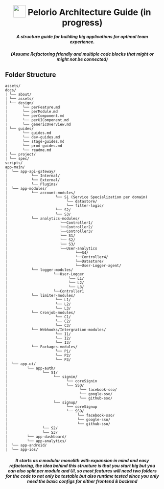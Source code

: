 <h1 align="center">
<img width="40" valign="bottom" src="https://icon-library.com/images/project-icon-png/project-icon-png-8.jpg">
Pelorio Architecture Guide (in progress)
</h1>
<h5 align="center">A structure guide for building big applications for optimal team experience.</h5>
<h5 align="center"> (Assume Refactoring friendly and multiple code blocks that might or might not be connected) </h5>

## Folder Structure

```
assets/
docs/
| └── about/
| └── assets/
| └── design/
|       └── perFeature.md
|       └── perModule.md
|       └── perComponent.md
|       └── perUIComponent.md
|       └── genericOverview.md
| └── guides/
|       └── guides.md
|       └── dev-guides.md
|       └── stage-guides.md
|       └── prod-guides.md
|       └── readme.md
| └── project/
| └── spec/
scripts/
app-main/
|  └── app-api-gateway/
|           └── Internal/
|           └── External/
|           └── Plugins/
|  └── app-modules/
|           └── account-modules/
|                      └── S1 (Service Specialization per domain)
|                           └── datastore/
|                           └── filter-logic/
|                      └── S2/
|                      └── S3/
|           └── analytics-modules/
|                        └──Controller1/
|                        └──Controller2/
|                        └──Controller3/
|                        └── S1/
|                        └── S2/
|                        └── S3/
|                        └──User-analytics
|                               └──S4/
|                               └──Controller4/
|                               └──Datastore/
|                               └──User-Logger-agent/
|           └── logger-modules/
|                     └──User-Logger
|                            └── L1/
|                            └── L2/
|                            └── L3/
|                     └──Controller1
|           └── limiter-modules/
|                      └── L1/
|                      └── L2/
|                      └── L3/
|           └── Cronjob-modules/
|                      └── C1/
|                      └── C2/
|                      └── C3/
|           └── Webhooks/Intergration-modules/
|                      └── I1/
|                      └── I2/
|                      └── I3/
|           └── Packages-modules/
|                      └── P1/
|                      └── P2/
|                      └── P3/
|  └── app-ui/
|         └── app-auth/
|                └── S1/
|                     └── signin/
|                           └── coreSignin
|                           └── SSO/
|                                 └── facebook-sso/
|                                 └── google-sso/
|                                 └── github-sso/
|                     └── signup/
|                           └── coreSignup
|                           └── SSO/
|                                └── facebook-sso/
|                                └── google-sso/
|                                └── github-sso/
|                └── S2/
|                └── S3/
|         └── app-dashboard/
|         └── app-analytics/
|  └── app-android/
|  └── app-ios/  

```

<h5 align="center"> It starts as a modular monolith with expansion in mind and easy refactoring, the idea behind this structure is that you start big but you can also split per module and UI, so most features will need two folders for the code to not only be testable but also runtime tested since you only need the basic configs for either frontend & backend  </h5>
